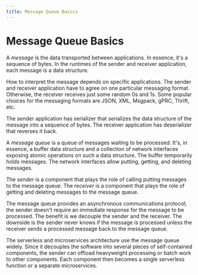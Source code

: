 ```yaml
---
title: Message Queue Basics
---
```


# Message Queue Basics

A *message* is the data transported between applications. In essence, it's a sequence of bytes. In the runtimes of the sender and receiver application, each message is a data structure. 

How to interpret the message depends on specific applications. The sender and receiver application have to agree on one particular messaging format. Otherwise, the receiver receives just some random 0s and 1s. Some popular choices for the messaging formats are JSON, XML, Msgpack, gPRC, Thrift, etc.

The sender application has serializer that serializes the data structure of the message into a sequence of bytes. The receiver application has deserializer that reverses it back.

A *message queue* is a queue of messages waiting to be processed. It's, in essence, a buffer data structure and a collection of network interfaces exposing atomic operations on such a data structure. The buffer temporarily holds messages. The network interfaces allow putting, getting, and deleting messages.

The *sender* is a component that plays the role of calling putting messages to the message queue. The *receiver* is a component that plays the role of getting and deleting messages to the message queue.

The message queue provides an asynchronous communications protocol; the sender doesn't require an immediate response for the message to be processed. The benefit is we decouple the sender and the receiver. The downside is the sender never knows if the message is processed unless the receiver sends a processed message back to the message queue.

The serverless and microservices architecture use the message queue widely.  Since it decouples the software into several pieces of self-contained components, the sender can offload heavyweight processing or batch work to other components. Each component then becomes a single serverless function or a separate microservices.